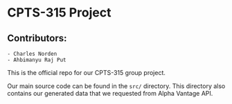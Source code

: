 # CPTS-315 Project
## Contributors:
    - Charles Norden
    - Ahbimanyu Raj Put

This is the official repo for our CPTS-315 group project.

Our main source code can be found in the `src/` directory. This directory also contains our generated data
that we requested from Alpha Vantage API.
